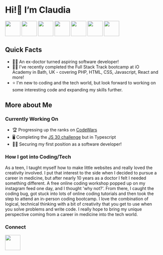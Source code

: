 # <b>Hi!</b>👋 I’m Claudia

<img style="height:50px;" src="https://cdn.jsdelivr.net/gh/devicons/devicon@latest/icons/php/php-original.svg" /> <img style="height:50px;" src="https://cdn.jsdelivr.net/gh/devicons/devicon@latest/icons/html5/html5-original-wordmark.svg" /> <img style="height:50px;" src="https://cdn.jsdelivr.net/gh/devicons/devicon@latest/icons/css3/css3-original-wordmark.svg" /> <img style="height:50px;" src="https://cdn.jsdelivr.net/gh/devicons/devicon@latest/icons/javascript/javascript-original.svg" /> <img style="height:50px;" src="https://cdn.jsdelivr.net/gh/devicons/devicon@latest/icons/react/react-original-wordmark.svg" /> <img style="height:50px;" src="https://cdn.jsdelivr.net/gh/devicons/devicon@latest/icons/typescript/typescript-original.svg" /> <img style="height:50px;" src="https://cdn.jsdelivr.net/gh/devicons/devicon@latest/icons/mysql/mysql-plain-wordmark.svg" />

## Quick Facts
- 👩‍⚕️ An ex-doctor turned aspiring software developer!  
- 👩‍💻 I’ve recently completed the Full Stack Track bootcamp at iO Academy in Bath, UK - covering PHP, HTML, CSS, Javascript, React and more!
- ⭐ I'm new to coding and the tech world, but look forward to working on some interesting code and expanding my skills further.

## More about Me
### Currently Working On
- 🏆 Progressing up the ranks on [CodeWars](https://www.codewars.com/users/claudia-lim)
- 🖥 Completing the [JS 30 challenge](https://javascript30.com/) but in Typescript
- 👩‍💻 Securing my first position as a software developer!
### How I got into Coding/Tech
As a teen, I taught myself how to make little websites and really loved the creativity involved. I put that interest to the side when I decided to pursue a career in medicine, but after nearly 10 years as a doctor I felt I needed something different. A free online coding workshop popped up on my instagram feed one day, and I thought 'why not?'. From there, I caught the coding bug, got stuck into lots of online coding tutorials and then took the step to attend an in-person coding bootcamp. 
I love the combination of logical, technical thinking with a bit of creativity that you get to use when you solve problems and write code.
I really hope to bring my unique perspective coming from a career in medicine into the tech world.
### Connect
[<img style="height: 50px;" src="https://cdn.jsdelivr.net/gh/devicons/devicon@latest/icons/linkedin/linkedin-original.svg" />](https://www.linkedin.com/in/claudia-l-26669b279/)



<!---
claudia-lim/claudia-lim is a ✨ special ✨ repository because its `README.md` (this file) appears on your GitHub profile.
You can click the Preview link to take a look at your changes.
--->
